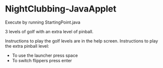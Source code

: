 NightClubbing-JavaApplet
========================

Execute by running StartingPoint.java

3 levels of golf with an extra level of pinball.  


Instructions to play the golf levels are in the help screen. 
Instructions to play the extra pinball level: 
- To use the launcher press space 	
- To switch flippers press enter
